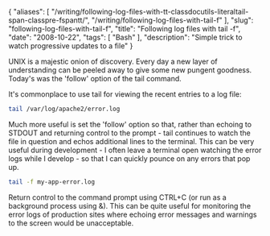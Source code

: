 {
    "aliases": [
        "/writing/following-log-files-with-tt-classdocutils-literaltail-span-classpre-fspantt/",
        "/writing/following-log-files-with-tail-f"
    ],
    "slug": "following-log-files-with-tail-f",
    "title": "Following log files with tail -f",
    "date": "2008-10-22",
    "tags": [
        "Bash"
    ],
    "description": "Simple trick to watch progressive updates to a file"
}

UNIX is a majestic onion of discovery. Every day a new layer of
understanding can be peeled away to give some new pungent goodness.
Today's was the 'follow' option of the tail command.

It's commonplace to use tail for viewing the recent entries to a log
file:

``` bash
tail /var/log/apache2/error.log
```

Much more useful is set the 'follow' option so that, rather than echoing
to STDOUT and returning control to the prompt - tail continues to watch
the file in question and echos additional lines to the terminal. This
can be very useful during development - I often leave a terminal open
watching the error logs while I develop - so that I can quickly pounce
on any errors that pop up.

``` bash
tail -f my-app-error.log
```

Return control to the command prompt using CTRL+C (or run as a
background process using &). This can be quite useful for monitoring the
error logs of production sites where echoing error messages and warnings
to the screen would be unacceptable.
